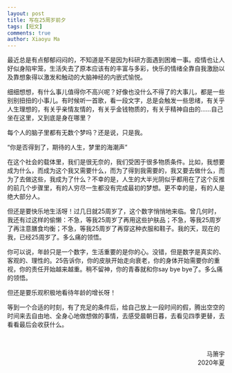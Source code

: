 ```yaml
---
layout: post
title: 写在25周岁前夕
tags: [短文]
comments: true
author: Xiaoyu Ma
---
```


最近总是有点郁郁闷闷的，不知道是不是因为科研方面遇到困难一事。疫情也让人好似身陷牢笼，生活失去了原本应该有的丰富与多彩，快乐的情绪全靠自我激励以及靠想象得以激发和触动的大脑神经的内嵌式愉悦。

细细想想，有什么事儿值得你不高兴呢？好像也没什么不得了的大事儿，都是一些别别扭扭的小事儿。有时候听一首歌，看一段文字，总是会触发一些思绪，有关乎人生理想的，有关乎亲情友情的，有关乎金钱物质的，有关乎精神自由的……自己坐在这里，又到底是身在哪里？

每个人的脑子里都有无数个梦吗？还是说，只是我。

“你是否得到了，期待的人生，梦里的海潮声”

在这个社会的载体里，我们是很无奈的，我们受困于很多物质条件。比如，我想要成为什么，而成为这个我又需要什么，而为了得到我需要的，我又要去做什么，而为了去做这些，我成为了什么？不幸的是，人生的大半光阴似乎都用在了这个反推的前几个步骤里，有的人穷尽一生都没有完成最初的梦想。更不幸的是，有的人是绝大部分人。

但还是要快乐地生活呀！过几日就25周岁了，这个数字悄悄地来临。曾几何时，我还有过这样的偷懒：不急，等我25周岁了再用这些护肤品；不急，等我25周岁了再注意膳食均衡；不急，等我25周岁了再穿这种衣服和鞋子。我的天，现在的我，已经25周岁了。多么痛的领悟。

你可以说，年龄只是一个数字，生活重要的是你的心。没错，但是数字是真实的、客观的、理性的。25告诉你，你的皮肤开始走向衰老，你的身体开始需要你的重视，你的责任开始越来越重。稍不留神，你的青春就和你say bye bye了。多么痛的领悟。

但还是要乐观积极地看待年龄的增长呀！

等到一个合适的时刻，有了充足的条件后，给自己放上一段时间的假，腾出空空的时间来去自由地、全身心地做想做的事情，去感受晨朝日暮，去看见四季更替，去看看最后会收获什么。

<br />
<br />
<div style="text-align: right"> 马箫宇 </div>
<div style="text-align: right"> 2020年夏 </div>
